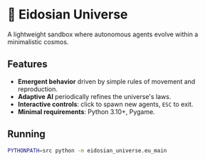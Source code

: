 # 🌌 Eidosian Universe

A lightweight sandbox where autonomous agents evolve within a minimalistic cosmos.

## Features

- **Emergent behavior** driven by simple rules of movement and reproduction.
- **Adaptive AI** periodically refines the universe's laws.
- **Interactive controls**: click to spawn new agents, `ESC` to exit.
- **Minimal requirements**: Python 3.10+, Pygame.

## Running

```bash
PYTHONPATH=src python -m eidosian_universe.eu_main
```
